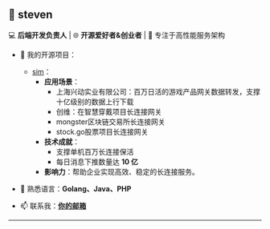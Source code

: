 ## 🚀 steven

💻 **后端开发负责人** | 🌐 **开源爱好者&创业者** | 🚀 专注于高性能服务架构  

- 🔭 我的开源项目：  
  - [sim](https://github.com/mongofs/sim)：  
    - **应用场景**：  
      - 上海兴动实业有限公司：百万日活的游戏产品网关数据转发，支撑十亿级别的数据上行下载
      - 创维：在智慧穿戴项目长连接网关
      - mongster区块链交易所长连接网关
      - stock.go股票项目长连接网关
    - **技术成就**：  
      - 支撑单机百万长连接保活
      - 每日消息下推数量达 **10 亿**  
    - **影响力**：帮助企业实现高效、稳定的长连接服务。

- 🌱 熟悉语言：**Golang、Java、PHP**  
- 📫 联系我：**[你的邮箱](mailto:1452220562@qq.com)**  

---
